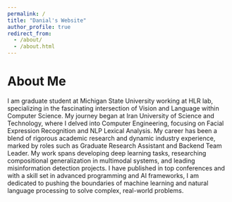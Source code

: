 ```yaml
---
permalink: /
title: "Danial's Website"
author_profile: true
redirect_from: 
  - /about/
  - /about.html
---
```


About Me
======
I am graduate student at Michigan State University working at HLR lab, specializing in the fascinating intersection of Vision and Language within Computer Science. My journey began at Iran University of Science and Technology, where I delved into Computer Engineering, focusing on Facial Expression Recognition and NLP Lexical Analysis. My career has been a blend of rigorous academic research and dynamic industry experience, marked by roles such as Graduate Research Assistant and Backend Team Leader. My work spans developing deep learning tasks, researching compositional generalization in multimodal systems, and leading misinformation detection projects. I have published in top conferences and with a skill set in advanced programming and AI frameworks, I am dedicated to pushing the boundaries of machine learning and natural language processing to solve complex, real-world problems.

